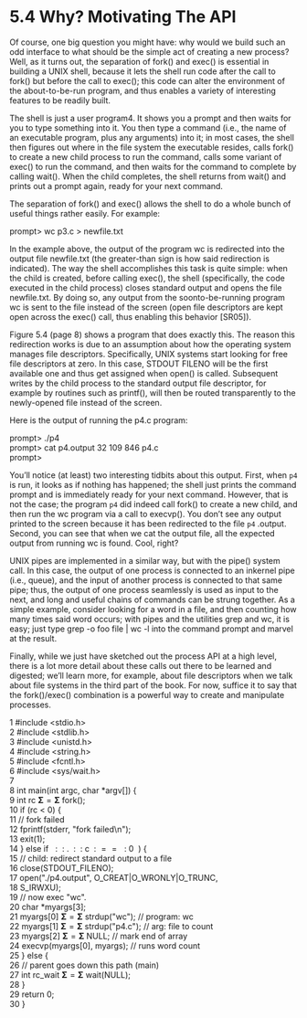 # 5.4 Why? Motivating The API  

Of course, one big question you might have: why would we build such an odd interface to what should be the simple act of creating a new process? Well, as it turns out, the separation of fork() and exec() is essential in building a UNIX shell, because it lets the shell run code after the call to fork() but before the call to exec(); this code can alter the environment of the about-to-be-run program, and thus enables a variety of interesting features to be readily built.  

The shell is just a user program4. It shows you a prompt and then waits for you to type something into it. You then type a command (i.e., the name of an executable program, plus any arguments) into it; in most cases, the shell then figures out where in the file system the executable resides, calls fork() to create a new child process to run the command, calls some variant of exec() to run the command, and then waits for the command to complete by calling wait(). When the child completes, the shell returns from wait() and prints out a prompt again, ready for your next command.  

The separation of fork() and exec() allows the shell to do a whole bunch of useful things rather easily. For example:  

prompt> wc p3.c $>$ newfile.txt  

In the example above, the output of the program wc is redirected into the output file newfile.txt (the greater-than sign is how said redirection is indicated). The way the shell accomplishes this task is quite simple: when the child is created, before calling exec(), the shell (specifically, the code executed in the child process) closes standard output and opens the file newfile.txt. By doing so, any output from the soonto-be-running program wc is sent to the file instead of the screen (open file descriptors are kept open across the exec() call, thus enabling this behavior [SR05]).  

Figure 5.4 (page 8) shows a program that does exactly this. The reason this redirection works is due to an assumption about how the operating system manages file descriptors. Specifically, UNIX systems start looking for free file descriptors at zero. In this case, STDOUT FILENO will be the first available one and thus get assigned when open() is called. Subsequent writes by the child process to the standard output file descriptor, for example by routines such as printf(), will then be routed transparently to the newly-opened file instead of the screen.  

Here is the output of running the p4.c program:  

prompt> ./p4   
prompt> cat p4.output 32 109 846 p4.c   
prompt>  

You’ll notice (at least) two interesting tidbits about this output. First, when $\mathtt { p 4 }$ is run, it looks as if nothing has happened; the shell just prints the command prompt and is immediately ready for your next command. However, that is not the case; the program $\mathtt { p 4 }$ did indeed call fork() to create a new child, and then run the wc program via a call to execvp(). You don’t see any output printed to the screen because it has been redirected to the file $\mathtt { p 4 }$ .output. Second, you can see that when we cat the output file, all the expected output from running wc is found. Cool, right?  

UNIX pipes are implemented in a similar way, but with the pipe() system call. In this case, the output of one process is connected to an inkernel pipe (i.e., queue), and the input of another process is connected to that same pipe; thus, the output of one process seamlessly is used as input to the next, and long and useful chains of commands can be strung together. As a simple example, consider looking for a word in a file, and then counting how many times said word occurs; with pipes and the utilities grep and wc, it is easy; just type grep -o foo file | wc -l into the command prompt and marvel at the result.  

Finally, while we just have sketched out the process API at a high level, there is a lot more detail about these calls out there to be learned and digested; we’ll learn more, for example, about file descriptors when we talk about file systems in the third part of the book. For now, suffice it to say that the fork()/exec() combination is a powerful way to create and manipulate processes.  

1 #include <stdio.h>   
2 #include <stdlib.h>   
3 #include <unistd.h>   
4 #include <string.h>   
5 #include <fcntl.h>   
6 #include <sys/wait.h>   
7   
8 int main(int argc, char \*argv[]) {   
9 int rc $\mathbf { \Sigma } = \mathbf { \Sigma }$ fork();   
10 if (rc < 0) {   
11 // fork failed   
12 fprintf(stderr, "fork failed\n");   
13 exit(1);   
14 } else if $\mathrm { ~ \ : ~ \ : ~ } . \mathrm { ~ \ : ~ \ : ~ c ~ \ : ~ } = = \mathrm { ~ \ : ~ 0 ~ }$ ) {   
15 // child: redirect standard output to a file   
16 close(STDOUT_FILENO);   
17 open("./p4.output", O_CREAT|O_WRONLY|O_TRUNC,   
18 S_IRWXU);   
19 // now exec "wc".   
20 char \*myargs[3];   
21 myargs[0] $\mathbf { \Sigma } = \mathbf { \Sigma }$ strdup("wc"); // program: wc   
22 myargs[1] $\mathbf { \Sigma } = \mathbf { \Sigma }$ strdup("p4.c"); // arg: file to count   
23 myargs[2] $\mathbf { \Sigma } = \mathbf { \Sigma }$ NULL; // mark end of array   
24 execvp(myargs[0], myargs); // runs word count   
25 } else {   
26 // parent goes down this path (main)   
27 int rc_wait $\mathbf { \Sigma } = \mathbf { \Sigma }$ wait(NULL);   
28 }   
29 return 0;   
30 }  

